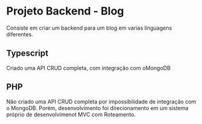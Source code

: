 <h1>Projeto Backend - Blog</h1>
<p>Consiste em criar um backend para um blog em varias linguagens diferentes.</p>

<h2>Typescript</h2>
<p>Criado uma API CRUD completa, com integração com oMongoDB<p>

<h2>PHP</h2>
<p>Não criado uma API CRUD completa por impossibilidade de integração com o MongoDB. Porém, desenvolvimento foi direcionamento em um sistema próprio de desenvolvimenot MVC com Roteamento.<p>